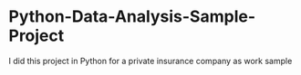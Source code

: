 # Python-Data-Analysis-Sample-Project
I did this project in Python for a private insurance company as work sample
